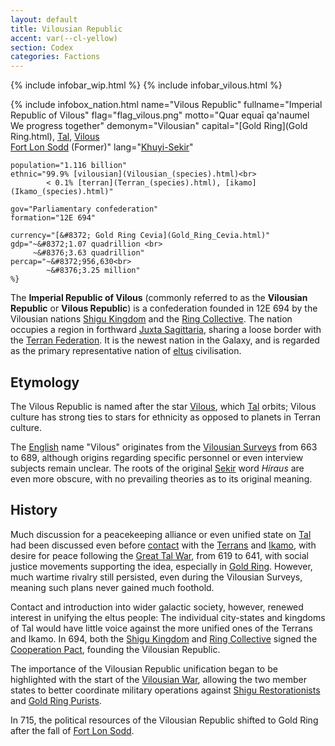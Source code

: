 ```yaml
---
layout: default
title: Vilousian Republic
accent: var(--cl-yellow)
section: Codex
categories: Factions
---
```


{% include infobar_wip.html %}
{% include infobar_vilous.html %}

{% include infobox_nation.html 
    name="Vilous Republic"
    fullname="Imperial Republic of Vilous"
    flag="flag_vilous.png"
    motto="Quar equaī qa'naumel<br>
           We progress together"
    demonym="Vilousian"
    capital="[Gold Ring](Gold Ring.html), [Tal](Tal.html), [Vilous](Vilous.html)<br>
             [Fort Lon Sodd](Fort_Lon_Sodd.html) (Former)"
    lang="[Khuyi-Sekir](Sekir.html)"

    population="1.116 billion"
    ethnic="99.9% [vilousian](Vilousian_(species).html)<br>
            < 0.1% [terran](Terran_(species).html), [ikamo](Ikamo_(species).html)"

    gov="Parliamentary confederation"
    formation="12E 694"
    
    currency="[&#8372; Gold Ring Cevia](Gold_Ring_Cevia.html)"
    gdp="~&#8372;1.07 quadrillion <br>
         ~&#8376;3.63 quadrillion"
    percap="~&#8372;956,630<br>
            ~&#8376;3.25 million"
    %}

The **Imperial Republic of Vilous** (commonly referred to as the
**Vilousian Republic** or **Vilous Republic**) is a confederation founded in 12E 694 by the
Vilousian nations [Shigu Kingdom](Shigu_Kingdom.html) and the
[Ring Collective](Ring_Collective.html). The nation occupies a region in forthward
[Juxta Sagittaria](Juxta_Sagittaria), sharing a loose border with the
[Terran Federation](Terran_Federation.html). It is the newest nation in the Galaxy, and is regarded
as the primary representative nation of [eltus](Eltus.html) civilisation.

## Etymology
The Vilous Republic is named after the star [Vilous](Vilous.html), which [Tal](Tal.html) orbits;
Vilous culture has strong ties to stars for ethnicity as opposed to planets in Terran culture.

The [English](English.html) name "Vilous" originates from the
[Vilousian Surveys](Vilousian_Surveys.html) from 663 to 689, although origins regarding specific
personnel or even interview subjects remain unclear. The roots of the original [Sekir](Sekir.html)
word *Híraus* are even more obscure, with no prevailing theories as to its original meaning.

## History
Much discussion for a peacekeeping alliance or even unified state on [Tal](Tal.html) had been
discussed even before [contact](Vilousian_contact.html) with the
[Terrans](Terran_Federation.html) and [Ikamo](Ikamo_Federation.html), with desire for peace
following the [Great Tal War](Great_Tal_War.html), from 619 to 641, with social justice movements
supporting the idea, especially in [Gold Ring](Gold_Ring.html). However, much wartime rivalry still
persisted, even during the Vilousian Surveys, meaning such plans never gained much foothold.

Contact and introduction into wider galactic society, however, renewed interest in unifying the
eltus people: The individual city-states and kingdoms of Tal would have little voice against the
more unified ones of the Terrans and Ikamo. In 694, both the [Shigu Kingdom](Shigu_Kingdom.html) and
[Ring Collective](Ring_Collective.html) signed the [Cooperation Pact](Cooperation_Pact.html),
founding the Vilousian Republic.

The importance of the Vilousian Republic unification began to be highlighted with the start of the
[Vilousian War](Vilousian_War_Of_712.html), allowing the two member states to better coordinate
military operations against [Shigu Restorationists](Shigu_Restorationists.html) and
[Gold Ring Purists](Gold_Ring_Purists.html).

In 715, the political resources of the Vilousian Republic shifted to Gold Ring after the fall of
[Fort Lon Sodd](Fort_Lon_Sodd.html).
